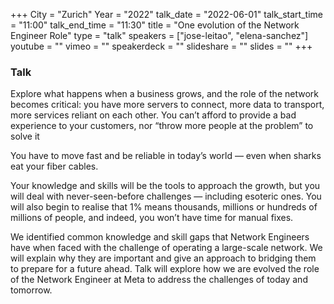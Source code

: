 +++
City = "Zurich"
Year = "2022"
talk_date = "2022-06-01"
talk_start_time = "11:00"
talk_end_time = "11:30"
title = "One evolution of the Network Engineer Role"
type = "talk"
speakers = ["jose-leitao", "elena-sanchez"]
youtube = ""
vimeo = ""
speakerdeck = ""
slideshare = ""
slides = ""
+++

### Talk
Explore what happens when a business grows, and the role of the network becomes critical: you have more servers to connect, more data to transport, more services reliant on each other. You can’t afford to provide a bad experience to your customers, nor “throw more people at the problem” to solve it

You have to move fast and be reliable in today’s world — even when sharks eat your fiber cables.

Your knowledge and skills will be the tools to approach the growth, but you will deal with never-seen-before challenges — including esoteric ones. You will also begin to realise that 1% means thousands, millions or hundreds of millions of people, and indeed, you won’t have time for manual fixes.

We identified common knowledge and skill gaps that Network Engineers have when faced with the challenge of operating a large-scale network. We will explain why they are important and give an approach to bridging them to prepare for a future ahead. Talk will explore how we are evolved the role of the Network Engineer at Meta to address the challenges of today and tomorrow.